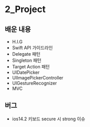 #  2_Project


## 배운 내용
- H.I.G
- Swift API 가이드라인
- Delegate 패턴
- Singleton 패턴
- Target Action 패턴
- UIDatePicker
- UIImagePickerController
- UIGestureRecognizer
- MVC

## 버그
- ios14.2 키보드 secure 시 strong 이슈
